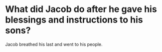 # What did Jacob do after he gave his blessings and instructions to his sons?

Jacob breathed his last and went to his people.

